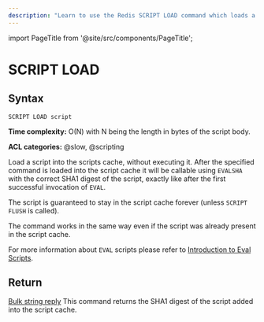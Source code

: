 ```yaml
---
description: "Learn to use the Redis SCRIPT LOAD command which loads a script into cache."
---
```


import PageTitle from '@site/src/components/PageTitle';

# SCRIPT LOAD

<PageTitle title="Redis SCRIPT LOAD Command (Documentation) | Dragonfly" />

## Syntax

    SCRIPT LOAD script

**Time complexity:** O(N) with N being the length in bytes of the script body.

**ACL categories:** @slow, @scripting

Load a script into the scripts cache, without executing it.
After the specified command is loaded into the script cache it will be callable
using `EVALSHA` with the correct SHA1 digest of the script, exactly like after
the first successful invocation of `EVAL`.

The script is guaranteed to stay in the script cache forever (unless `SCRIPT
FLUSH` is called).

The command works in the same way even if the script was already present in the
script cache.

For more information about `EVAL` scripts please refer to [Introduction to Eval Scripts](https://redis.io/docs/latest/develop/interact/programmability/eval-intro/).

## Return

[Bulk string reply](https://redis.io/docs/latest/develop/reference/protocol-spec/#bulk-strings) This command returns the SHA1 digest of the script added into the
script cache.
